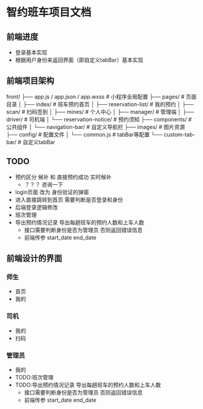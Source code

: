 # 智约班车项目文档
## 前端进度
- 登录基本实现
- 根据用户身份来返回界面（即自定义tabBar）基本实现
  
## 前端项目架构
front/
  ├── app.js / app.json / app.wxss         # 小程序全局配置
  ├── pages/                               # 页面目录
  │   ├── index/                           # 班车预约首页
  │   ├── reservation-list/                # 我的预约
  │   ├── scan/                            # 扫码签到
  │   ├── mines/                           # 个人中心
  │   ├── manager/                         # 管理端
  │   ├── driver/                          # 司机端
  │   └── reservation-notice/              # 预约须知
  ├── components/                          # 公共组件
  │   └── navigation-bar/                  # 自定义导航栏
  ├── images/                              # 图片资源
  ├── config/                              # 配置文件
  │   └── common.js                        # tabBar等配置
  └── custom-tab-bar/                      # 自定义tabBar

## TODO
- 预约区分 候补 和 直接预约成功   实时候补
  - ？？？ 咨询一下 
- login页面 改为 身份验证的弹窗
- 进入直接跳转到首页 需要判断是否登录和身份
- 后端登录逻辑修改
- 班次管理
- 导出预约情况记录 导出每趟班车的预约人数和上车人数 
  - 接口需要判断身份是否为管理员 否则返回错误信息
  - 前端传参 start_date end_date 

## 前端设计的界面

### 师生
- 首页
- 我的

### 司机
- 我的
- 扫码

### 管理员
- 我的
- TODO:班次管理
- TODO:导出预约情况记录 导出每趟班车的预约人数和上车人数 
  - 接口需要判断身份是否为管理员 否则返回错误信息
  - 前端传参 start_date end_date 